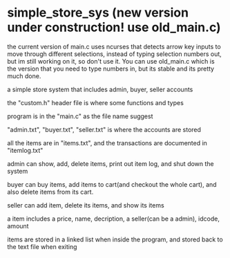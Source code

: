 # simple_store_sys (new version under construction! use old_main.c)

the current version of main.c uses ncurses that detects arrow key inputs to move through different selections, instead of typing selection numbers out, but im still working on it, so don't use it. You can use old_main.c which is the version that you need to type numbers in, but its stable and its pretty much done.

a simple store system that includes admin, buyer, seller accounts

the "custom.h" header file is where some functions and types

program is in the "main.c" as the file name suggest

"admin.txt", "buyer.txt", "seller.txt" is where the accounts are stored

all the items are in "items.txt", and the transactions are documented in "itemlog.txt"

admin can show, add, delete items, print out item log, and shut down the system

buyer can buy items, add items to cart(and checkout the whole cart), and also delete items from its cart.

seller can add item, delete its items, and show its items

a item includes a price, name, decription, a seller(can be a admin), idcode, amount

items are stored in a linked list when inside the program, and stored back to the text file when exiting
